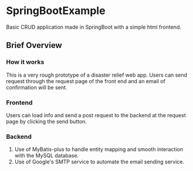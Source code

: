 # SpringBootExample
Basic CRUD application made in SpringBoot with a simple html frontend.
## Brief Overview
### How it works
This is a very rough prototype of a disaster relief web app. Users can send request through the request page of the front end and an email of confirmation will be sent.
### Frontend
Users can load info and send a post request to the backend at the request page by clicking the send button.
### Backend
1. Use of MyBatis-plus to handle entity mapping and smooth interaction with the MySQL database.
2. Use of Google's SMTP service to automate the email sending service.
